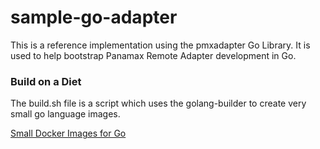 # sample-go-adapter

This is a reference implementation using the pmxadapter Go Library. It is used to help bootstrap Panamax Remote Adapter development in Go.

### Build on a Diet
The build.sh file is a script which uses the golang-builder to create very small go language images.

[Small Docker Images for Go](http://www.centurylinklabs.com/small-docker-images-for-go-apps/)
